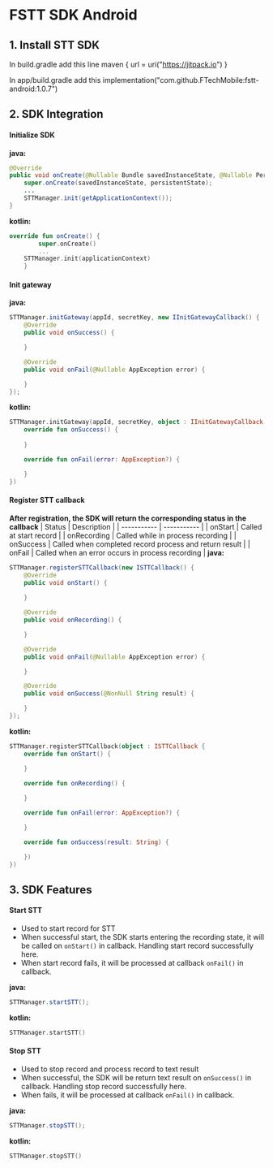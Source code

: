 # FSTT SDK Android



## 1. Install STT SDK

In build.gradle add this line
maven { url = uri("https://jitpack.io") }

In app/build.gradle add this
implementation("com.github.FTechMobile:fstt-android:1.0.7")

## 2. SDK Integration
#### Initialize SDK
**java:**
```java
@Override
public void onCreate(@Nullable Bundle savedInstanceState, @Nullable PersistableBundle persistentState) {
    super.onCreate(savedInstanceState, persistentState);
    ...
    STTManager.init(getApplicationContext());
}
```
**kotlin:**
```kotlin
override fun onCreate() {
        super.onCreate()
        ...
    STTManager.init(applicationContext)
    }
```
#### Init gateway
**java:**
```java
STTManager.initGateway(appId, secretKey, new IInitGatewayCallback() {
    @Override
    public void onSuccess() {

    }

    @Override
    public void onFail(@Nullable AppException error) {

    }
});
```
**kotlin:**
```kotlin
STTManager.initGateway(appId, secretKey, object : IInitGatewayCallback {
    override fun onSuccess() {
    
    }

    override fun onFail(error: AppException?) {

    }
})
```
#### Register STT callback
**After registration, the SDK will return the corresponding status in the callback**
| Status     | Description |
| ----------- | ----------- |
| onStart      | Called at start record       |
| onRecording   | Called while in process recording        |
| onSuccess      | Called when completed record process and return result       |
| onFail   | Called when an error occurs in process recording        |
**java:**
```java
STTManager.registerSTTCallback(new ISTTCallback() {
    @Override
    public void onStart() {
        
    }

    @Override
    public void onRecording() {

    }

    @Override
    public void onFail(@Nullable AppException error) {

    }

    @Override
    public void onSuccess(@NonNull String result) {

    }
});
```
**kotlin:**
```kotlin
STTManager.registerSTTCallback(object : ISTTCallback {
    override fun onStart() {

    }

    override fun onRecording() {
    
    }

    override fun onFail(error: AppException?) {

    }

    override fun onSuccess(result: String) {

    })
})
```
## 3. SDK Features
#### Start STT
* Used to start record for STT
* When successful start, the SDK starts entering the recording state, it will be called on `onStart()` in callback. Handling start record successfully here.
* When start record fails, it will be processed at callback `onFail()` in callback.

**java:**
```java
STTManager.startSTT();
```
**kotlin:**
```kotlin
STTManager.startSTT()
```
#### Stop STT
* Used to stop record and process record to text result
* When successful, the SDK will be return text result on `onSuccess()` in callback. Handling stop record successfully here.
* When fails, it will be processed at callback `onFail()` in callback.

**java:**
```java
STTManager.stopSTT();
```
**kotlin:**
```kotlin
STTManager.stopSTT()
```